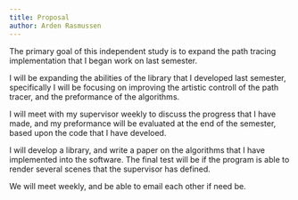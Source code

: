 ```yaml
---
title: Proposal
author: Arden Rasmussen
---
```


The primary goal of this independent study is to expand the path tracing
implementation that I began work on last semester.

I will be expanding the abilities of the library that I developed last
semester, specifically I will be focusing on improving the artistic controll of
the path tracer, and the preformance of the algorithms.

I will meet with my supervisor weekly to discuss the progress that I have made,
and my preformance will be evaluated at the end of the semester, based upon the
code that I have develoed.

I will develop a library, and write a paper on the algorithms that I have
implemented into the software. The final test will be if the program is able to
render several scenes that the supervisor has defined.

We will meet weekly, and be able to email each other if need be.
